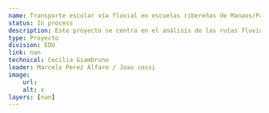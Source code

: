 ```yaml
---
name: Transporte escolar vía fluvial en escuelas ribereñas de Manaos/Pará (Brasil)
status: In process
description: Este proyecto se centra en el análisis de las rutas fluviales de transporte escolar para las escuelas ribereñas de Manaos. Se llevará a cabo una estimación de rutas eficientes, teniendo en cuenta la ubicación de los hogares de los niños y las escuelas. Además, se realizarán simulaciones para evaluar el impacto del cambio climático, como sequías e inundaciones, en la accesibilidad a las escuelas. Solución similar va a ser implementada em Pará.
type: Proyecto
division: EDU
link: nan
technical: Cecilia Giambruno
leader: Marcelo Perez Alfaro / Joao cossi
image: 
    url: 
    alt: x
layers: [nan]
---
```

    